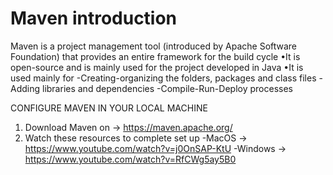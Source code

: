 # Maven introduction

Maven is a project management tool (introduced by Apache Software Foundation)
that provides an entire framework for the build cycle
    •It is open-source and is mainly used for the project developed in Java
    •It is used mainly for
        -Creating-organizing the folders, packages and class files
        -Adding libraries and dependencies
        -Compile-Run-Deploy processes

CONFIGURE MAVEN IN YOUR LOCAL MACHINE
1. Download Maven on -> https://maven.apache.org/
2. Watch these resources to complete set up
   -MacOS -> https://www.youtube.com/watch?v=j0OnSAP-KtU
   -Windows -> https://www.youtube.com/watch?v=RfCWg5ay5B0